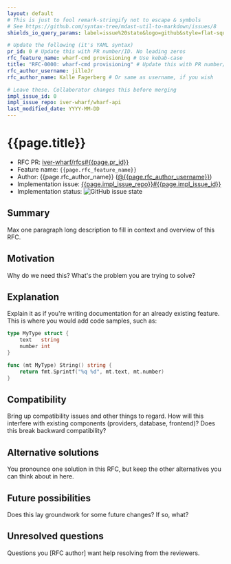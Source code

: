 ```yaml
---
layout: default
# This is just to fool remark-stringify not to escape & symbols
# See https://github.com/syntax-tree/mdast-util-to-markdown/issues/8
shields_io_query_params: label=issue%20state&logo=github&style=flat-square

# Update the following (it's YAML syntax)
pr_id: 0 # Update this with PR number/ID. No leading zeros
rfc_feature_name: wharf-cmd provisioning # Use kebab-case
title: "RFC-0000: wharf-cmd provisioning" # Update this with PR number/ID and feature name. Use leading zeros
rfc_author_username: jilleJr
rfc_author_name: Kalle Fagerberg # Or same as username, if you wish

# Leave these. Collaborator changes this before merging
impl_issue_id: 0
impl_issue_repo: iver-wharf/wharf-api
last_modified_date: YYYY-MM-DD
---
```


# {{page.title}}

- RFC PR: [iver-wharf/rfcs#{{page.pr_id}}](https://github.com/iver-wharf/rfcs/pull/{{page.pr_id}})
- Feature name: `{{page.rfc_feature_name}}`
- Author: {{page.rfc_author_name}} ([@{{page.rfc_author_username}}](https://github.com/{{page.rfc_author_username}}))
- Implementation issue: [{{page.impl_issue_repo}}#{{page.impl_issue_id}}](https://github.com/{{page.impl_issue_repo}}/issues/{{page.impl_issue_id}})
- Implementation status: ![GitHub issue state](https://img.shields.io/github/issues/detail/state/{{page.impl_issue_repo}}/{{page.impl_issue_id}}?{{page.shields_io_query_params}})

## Summary

Max one paragraph long description to fill in context and overview of this RFC.

<!--
   Try to fill out the following sections. If nothing comes to mind for a
   section, then literally write "Nothing comes to mind".

   You are welcome to add more sections if you so need to.
-->

## Motivation

Why do we need this? What's the problem you are trying to solve?

## Explanation

Explain it as if you're writing documentation for an already existing feature.
This is where you would add code samples, such as:

```go
type MyType struct {
    text   string
    number int
}

func (mt MyType) String() string {
    return fmt.Sprintf("%q %d", mt.text, mt.number)
}
```

## Compatibility

Bring up compatibility issues and other things to regard. How will this
interfere with existing components (providers, database, frontend)? Does this
break backward compatibility?

## Alternative solutions

You pronounce one solution in this RFC, but keep the other alternatives you can
think about in here.

## Future possibilities

Does this lay groundwork for some future changes? If so, what?

## Unresolved questions

Questions you \[RFC author] want help resolving from the reviewers.
